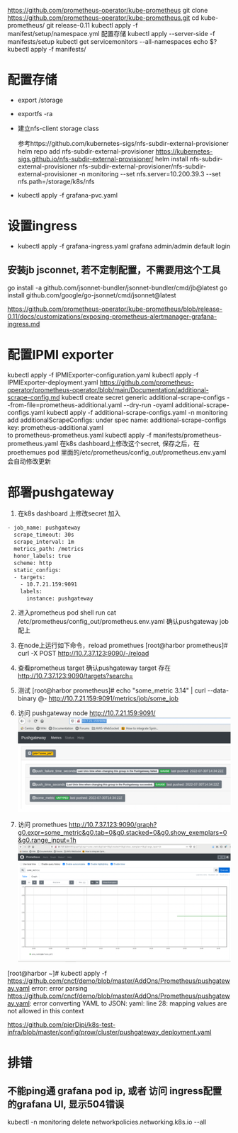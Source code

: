 https://github.com/prometheus-operator/kube-prometheus
git clone https://github.com/prometheus-operator/kube-prometheus.git
cd kube-prometheus/
git release-0.11
kubectl apply -f manifest/setup/namespace.yml
配置存储
kubectl apply --server-side -f manifests/setup
kubectl get servicemonitors --all-namespaces
echo $?
kubectl apply -f manifests/

# 配置存储
- export /storage
- exportfs -ra
- 建立nfs-client storage class

    参考https://github.com/kubernetes-sigs/nfs-subdir-external-provisioner
    helm repo add nfs-subdir-external-provisioner https://kubernetes-sigs.github.io/nfs-subdir-external-provisioner/
    helm install nfs-subdir-external-provisioner nfs-subdir-external-provisioner/nfs-subdir-external-provisioner -n monitoring --set nfs.server=10.200.39.3 --set nfs.path=/storage/k8s/nfs
- kubectl apply -f grafana-pvc.yaml

# 设置ingress
- kubectl apply -f grafana-ingress.yaml
  grafana admin/admin default login

## 安装jb jsconnet, 若不定制配置，不需要用这个工具
go install -a github.com/jsonnet-bundler/jsonnet-bundler/cmd/jb@latest
go install github.com/google/go-jsonnet/cmd/jsonnet@latest

https://github.com/prometheus-operator/kube-prometheus/blob/release-0.11/docs/customizations/exposing-prometheus-alertmanager-grafana-ingress.md

# 配置IPMI exporter
kubectl apply -f IPMIExporter-configuration.yaml
kubectl apply -f IPMIExporter-deployment.yaml
https://github.com/prometheus-operator/prometheus-operator/blob/main/Documentation/additional-scrape-config.md
kubectl create secret generic additional-scrape-configs --from-file=prometheus-additional.yaml --dry-run -oyaml  additional-scrape-configs.yaml
kubectl apply -f additional-scrape-configs.yaml -n monitoring
add additionalScrapeConfigs: under spec
    name: additional-scrape-configs
    key: prometheus-additional.yaml  
to prometheus-prometheus.yaml
kubectl apply -f manifests/prometheus-prometheus.yaml 
在k8s dashboard上修改这个secret, 保存之后，在proethemues pod 里面的/etc/prometheus/config_out/prometheus.env.yaml 会自动修改更新

# 部署pushgateway
1. 在k8s dashboard 上修改secret 加入
```
- job_name: pushgateway
  scrape_timeout: 30s
  scrape_interval: 1m
  metrics_path: /metrics
  honor_labels: true
  scheme: http
  static_configs:
  - targets:
    - 10.7.21.159:9091
    labels:
      instance: pushgateway
```
2. 进入prometheus pod shell run 
cat /etc/prometheus/config_out/prometheus.env.yaml 
确认pushgateway job 配上

3. 在node上运行如下命令，reload promethues
[root@harbor prometheus]# curl -X POST http://10.7.37.123:9090/-/reload

4. 查看prometheus target 确认pushgateway target 存在
 http://10.7.37.123:9090/targets?search= 

5. 测试 
[root@harbor prometheus]# echo "some_metric 3.14" | curl --data-binary @- http://10.7.21.159:9091/metrics/job/some_job
6. 访问 pushgateway node http://10.7.21.159:9091/
 ![alt "example"](/assets/img/pushgateway_metrics.png) 
7. 访问 promethues http://10.7.37.123:9090/graph?g0.expr=some_metric&g0.tab=0&g0.stacked=0&g0.show_exemplars=0&g0.range_input=1h
 ![alt "example"](/assets/img/promethues_metrics.png)


[root@harbor ~]# kubectl apply -f https://github.com/cncf/demo/blob/master/AddOns/Prometheus/pushgateway.yaml
error: error parsing https://github.com/cncf/demo/blob/master/AddOns/Prometheus/pushgateway.yaml: error converting YAML to JSON: yaml: line 28: mapping values are not allowed in this context


https://github.com/pierDipi/k8s-test-infra/blob/master/config/prow/cluster/pushgateway_deployment.yaml


# 排错
## 不能ping通 grafana pod ip, 或者 访问 ingress配置的grafana UI, 显示504错误
kubectl -n monitoring delete networkpolicies.networking.k8s.io --all

